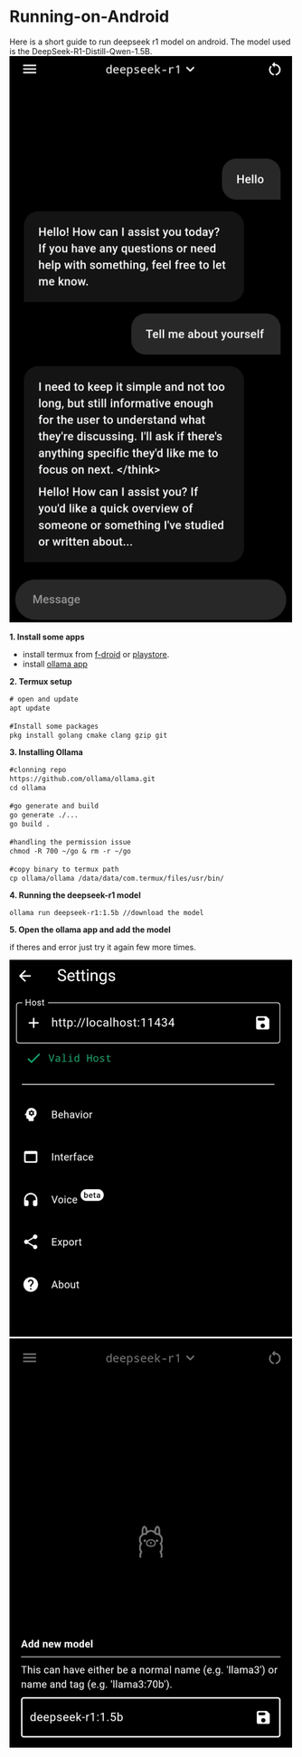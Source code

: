 # Running-on-Android

Here is a short guide to run deepseek r1 model on android. The model used is the DeepSeek-R1-Distill-Qwen-1.5B.
<img src="img (2).jpg" alt="chat" width="500"/>

**1. Install some apps**

- install termux from [f-droid](https://f-droid.org/en/packages/com.termux/) or [playstore](https://play.google.com/store/apps/details?id=com.termux&hl=en).
- install [ollama app](https://github.com/JHubi1/ollama-app/releases)

**2. Termux setup**

    # open and update
    apt update
    
    #Install some packages
    pkg install golang cmake clang gzip git
    
**3. Installing Ollama**

    #clonning repo
    https://github.com/ollama/ollama.git
    cd ollama
    
    #go generate and build
    go generate ./...
    go build .
    
    #handling the permission issue
    chmod -R 700 ~/go & rm -r ~/go  

    #copy binary to termux path
    cp ollama/ollama /data/data/com.termux/files/usr/bin/

**4. Running the deepseek-r1 model**

    ollama run deepseek-r1:1.5b //download the model
    
**5. Open the ollama app and add the model**

if theres and error just try it again few more times.

<img src="img (1).jpg" alt="appsetting" width="500"/>
<img src="img (3).jpg" alt="model" width="500"/>
